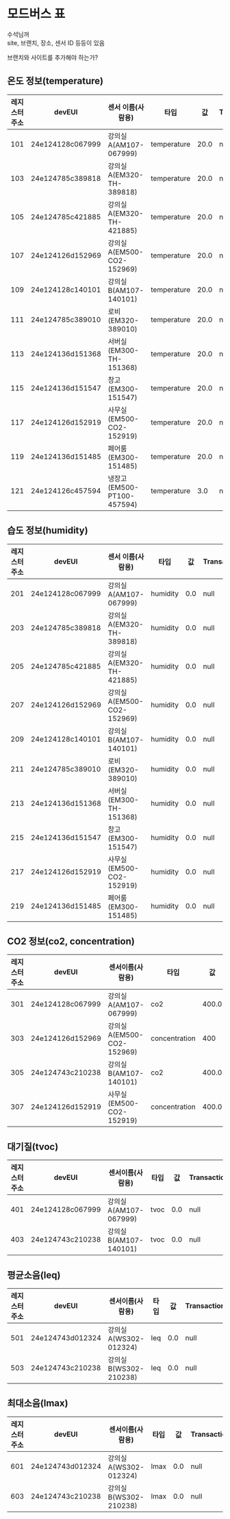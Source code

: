 # 모드버스 표

수석님꺼  
site, 브랜치, 장소, 센서 ID 등등이 있음

브랜치와 사이트를 추가해야 하는가?


## 온도 정보(temperature)

| 레지스터 주소 | devEUI | 센서 이름(사람용) | 타입 | 값 | TransactionID | UnitID |
| --- | --- | --- | --- | --- | --- | --- |
| 101 | 24e124128c067999 | 강의실A(AM107-067999) | temperature | 20.0 | null | null |
| 103 | 24e124785c389818 | 강의실A(EM320-TH-389818) | temperature | 20.0 | null | null |
| 105  | 24e124785c421885 | 강의실A(EM320-TH-421885) | temperature | 20.0 | null | null |
| 107 | 24e124126d152969 | 강의실A(EM500-CO2-152969) | temperature | 20.0 | null | null |
| 109 | 24e124128c140101 | 강의실B(AM107-140101) | temperature | 20.0 | null | null |
| 111 | 24e124785c389010 | 로비(EM320-389010) | temperature | 20.0 | null | null |
| 113 | 24e124136d151368 | 서버실(EM300-TH-151368) | temperature | 20.0 | null | null |
| 115 | 24e124136d151547 | 창고(EM300-151547) | temperature | 20.0 | null | null |
| 117 | 24e124126d152919 | 사무실(EM500-CO2-152919) | temperature | 20.0 | null | null |
| 119 | 24e124136d151485 | 페어룸(EM300-151485) | temperature | 20.0 | null | null |
| 121 | 24e124126c457594 | 냉장고(EM500-PT100-457594) | temperature | 3.0 | null | null |

## 습도 정보(humidity)

| 레지스터 주소 | devEUI | 센서 이름(사람용) | 타입 | 값 | TransactionId | UnitID |
| --- | --- | --- | --- | --- | --- | --- |
| 201 | 24e124128c067999 | 강의실A(AM107-067999) | humidity | 0.0 | null | null |
| 203 | 24e124785c389818 | 강의실A(EM320-TH-389818) | humidity | 0.0 | null | null |
| 205 | 24e124785c421885 | 강의실A(EM320-TH-421885) | humidity | 0.0 | null | null |
| 207 | 24e124126d152969 | 강의실A(EM500-CO2-152969) | humidity | 0.0 | null | null |
| 209 | 24e124128c140101 | 강의실B(AM107-140101) | humidity | 0.0 | null | null |
| 211 | 24e124785c389010 | 로비(EM320-389010) | humidity | 0.0 | null | null |
| 213 | 24e124136d151368 | 서버실(EM300-TH-151368) | humidity | 0.0 | null | null |
| 215 | 24e124136d151547 | 창고(EM300-151547) | humidity | 0.0 | null | null |
| 217 | 24e124126d152919 | 사무실(EM500-CO2-152919) | humidity | 0.0 | null | null |
| 219 | 24e124136d151485 | 페어룸(EM300-151485) | humidity | 0.0 | null | null |

## CO2 정보(co2, concentration)

| 레지스터 주소 | devEUI | 센서이름(사람용) | 타입 | 값 | TransactionId | UnitID |
| ---| --- | --- | --- | --- | --- | --- |
| 301 | 24e124128c067999 | 강의실A(AM107-067999) | co2 | 400.0 | null | null |
| 303 | 24e124126d152969 | 강의실A(EM500-CO2-152969) | concentration | 400 | null | null |
| 305 | 24e124743c210238 | 강의실B(AM107-140101) | co2 | 400.0 | null | null |
| 307 | 24e124126d152919 | 사무실(EM500-CO2-152919) | concentration | 400.0 | null | null |

## 대기질(tvoc)

| 레지스터 주소 | devEUI | 센서이름(사람용) | 타입 | 값 | TransactionId | UnitID |
| --- | --- | --- | --- | --- | --- | --- |
| 401 | 24e124128c067999 | 강의실A(AM107-067999) | tvoc | 0.0 | null | null |
| 403 | 24e124743c210238 | 강의실B(AM107-140101) | tvoc | 0.0 | null | null |

## 평균소음(leq)

| 레지스터 주소 | devEUI | 센서이름(사람용) | 타입 | 값 | TransactionId | UnitID |
| --- | --- | --- | --- | --- | --- | --- |
| 501 | 24e124743d012324 | 강의실A(WS302-012324) | leq | 0.0 | null | null |
| 503 | 24e124743c210238 | 강의실B(WS302-210238) | leq | 0.0 | null | null |

## 최대소음(lmax)

| 레지스터 주소 | devEUI | 센서이름(사람용) | 타입 | 값 | TransactionId | UnitID |
| ---| --- | --- | --- | --- | --- | --- |
| 601 | 24e124743d012324 | 강의실A(WS302-012324) | lmax | 0.0 | null | null |
| 603 | 24e124743c210238 | 강의실B(WS302-210238) | lmax | 0.0 | null | null |
